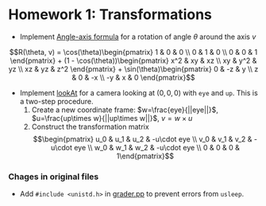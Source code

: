 # Homework 1: Transformations

- Implement [Angle-axis formula](./Transform.cpp#L9) for a rotation of angle $\theta$ around the axis $v$

$$R(\theta, v) = \cos(\theta)\begin{pmatrix} 1 & 0 & 0 \\ 0 & 1 & 0 \\ 0 & 0 & 1 \end{pmatrix} + (1 - \cos(\theta))\begin{pmatrix} x^2 & xy & xz \\ xy & y^2 & yz \\ xz & yz & z^2 \end{pmatrix} + \sin(\theta)\begin{pmatrix} 0 & -z & y \\ z & 0 & -x \\ -y & x & 0 \end{pmatrix}$$

- Implement [lookAt](./Transform.cpp#L42) for a camera looking at $(0, 0, 0)$ with `eye` and `up`. This is a two-step procedure.
    1. Create a new coordinate frame: $w=\frac{eye}{||eye||}$, $u=\frac{up\times w}{||up\times w||}$, $v=w\times u$
    2. Construct the transformation matrix
    $$\begin{pmatrix} u_0 & u_1 & u_2 & -u\cdot eye \\
                      v_0 & v_1 & v_2 & -u\cdot eye \\
                      w_0 & w_1 & w_2 & -u\cdot eye \\
                      0 & 0 & 0 & 1\end{pmatrix}$$


### Chages in original files
- Add `#include <unistd.h>` in [grader.pp](./UCB/grader.cpp#L8) to prevent errors from `usleep`.